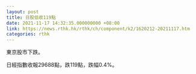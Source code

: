 ```yaml
---
layout: post
title: 日股低收119點
date: 2021-11-17 14:32:35.000000000 +08:00
link: https://news.rthk.hk/rthk/ch/component/k2/1620212-20211117.htm
categories: rthk
---
```


東京股市下跌。

日經指數收報29688點，跌119點，跌幅0.4%。
